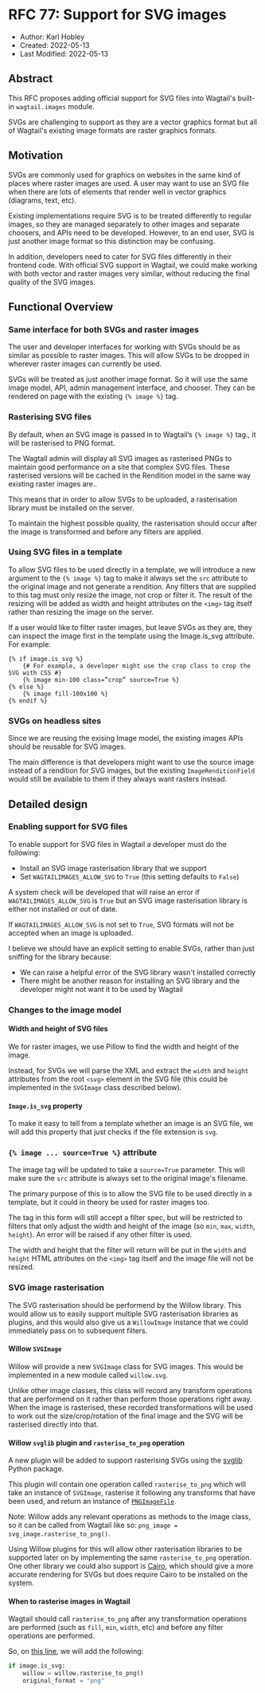 # RFC 77: Support for SVG images

- Author: Karl Hobley
- Created: 2022-05-13
- Last Modified: 2022-05-13

## Abstract

This RFC proposes adding official support for SVG files into Wagtail's built-in ``wagtail.images`` module.

SVGs are challenging to support as they are a vector graphics format but all of Wagtail's existing image formats are raster graphics formats.

## Motivation

SVGs are commonly used for graphics on websites in the same kind of places where raster images are used. A user may want to use an SVG file when there are lots of elements that render well in vector graphics (diagrams, text, etc).

Existing implementations require SVG is to be treated differently to regular images, so they are managed separately to other images and separate choosers, and APIs need to be developed. However, to an end user, SVG is just another image format
so this distinction may be confusing.

In addition, developers need to cater for SVG files differently in their frontend code. With official SVG support in Wagtail, we could make working with both vector and raster images very similar, without reducing the final quality of the SVG images.

## Functional Overview

### Same interface for both SVGs and raster images

The user and developer interfaces for working with SVGs should be as similar as possible to raster images. This will allow SVGs to be dropped in wherever raster images can currently be used.

SVGs will be treated as just another image format. So it will use the same image model, API, admin management interface, and chooser. They can be rendered on page with the existing ``{% image %}`` tag.

### Rasterising SVG files

By default, when an SVG image is passed in to Wagtail’s ``{% image %}`` tag., it will be rasterised to PNG format.

The Wagtail admin will display all SVG images as rasterised PNGs to maintain good performance on a site that complex SVG files. These rasterised versions will be cached in the Rendition model in the same way existing raster images are..

This means that in order to allow SVGs to be uploaded, a rasterisation library must be installed on the server.

To maintain the highest possible quality, the rasterisation should occur after the image is transformed and before any filters are applied.

### Using SVG files in a template

To allow SVG files to be used directly in a template, we will introduce a new argument to the ``{% image %}`` tag to make it always set the ``src`` attribute to the original image and not generate a rendition. Any filters that are supplied to this tag must only resize the image, not crop or filter it. The result of the resizing will be added as width and height attributes on the ``<img>`` tag itself rather than resizing the image on the server.

If a user would like to filter raster images, but leave SVGs as they are, they can inspect the image first in the template using the Image.is_svg attribute. For example:

```html+Django
{% if image.is_svg %}
    {# For example, a developer might use the crop class to crop the SVG with CSS #}
    {% image min-100 class=”crop” source=True %}
{% else %}
    {% image fill-100x100 %}
{% endif %}
```

### SVGs on headless sites

Since we are reusing the exising Image model, the existing images APIs should be reusable for SVG images.

The main difference is that developers might want to use the source image instead of a rendition for SVG images,
but the existing ``ImageRenditionField`` would still be available to them if they always want rasters instead.

## Detailed design

### Enabling support for SVG files

To enable support for SVG files in Wagtail a developer must do the following:

 - Install an SVG image rasterisation library that we support
 - Set ``WAGTAILIMAGES_ALLOW_SVG`` to ``True`` (this setting defaults to ``False``)

A system check will be developed that will raise an error if ``WAGTAILIMAGES_ALLOW_SVG`` is ``True`` but an SVG image rasterisation library is either not installed or out of date.

If ``WAGTAILIMAGES_ALLOW_SVG`` is not set to ``True``, SVG formats will not be accepted when an image is uploaded.

I believe we should have an explicit setting to enable SVGs, rather than just sniffing for the library because:

 - We can raise a helpful error of the SVG library wasn't installed correctly
 - There might be another reason for installing an SVG library and the developer might not want it to be used by Wagtail

### Changes to the image model

#### Width and height of SVG files

We for raster images, we use Pillow to find the width and height of the image.

Instead, for SVGs we will parse the XML and extract the ``width`` and ``height`` attributes from the root ``<svg>`` element in the SVG file (this could be implemented in the ``SVGImage`` class described below).

#### ``Image.is_svg`` property

To make it easy to tell from a template whether an image is an SVG file, we will add this property that just checks if the file extension is ``svg``.

### ``{% image ... source=True %}`` attribute

The image tag will be updated to take a ``source=True`` parameter. This will make sure the ``src`` attribute is always set to the original image's filename.

The primary purpose of this is to allow the SVG file to be used directly in a template, but it could in theory be used for raster images too.

The tag in this form will still accept a filter spec, but will be restricted to filters that only adjust the width and height of the image (so ``min``, ``max``, ``width``, ``height``). An error will be raised if any other filter is used.

The width and height that the filter will return will be put in the ``width`` and ``height`` HTML attributes on the ``<img>`` tag itself and the image file will not be resized.

### SVG image rasterisation

The SVG rasterisation should be performend by the Willow library. This would allow us to easily support multiple SVG rasterisation libraries as plugins, and this would also give us a ``WillowImage`` instance that we could immediately pass on to subsequent filters.

#### Willow ``SVGImage``

Willow will provide a new ``SVGImage`` class for SVG images. This would be implemented in a new module called ``willow.svg``.

Unlike other image classes, this class will record any transform operations that are performend on it rather than perform those operations right away.
When the image is rasterised, these recorded transformations will be used to work out the size/crop/rotation of the final image and the SVG will be rasterised directly into that.

#### Willow ``svglib`` plugin and ``rasterise_to_png`` operation

A new plugin will be added to support rasterising SVGs using the [svglib](https://pypi.org/project/svglib/) Python package.

This plugin will contain one operation called ``rasterise_to_png`` which will take an instance of ``SVGImage``, rasterise it following any transforms that have been used, and return an instance of [``PNGImageFile``](https://github.com/wagtail/Willow/blob/ed6c532534a1d81fe5ad421ccae53634cc9ca121/willow/image.py#L163-L164).

Note: Willow adds any relevant operations as methods to the image class, so it can be called from Wagtail like so: ``png_image = svg_image.rasterise_to_png()``.

Using Willow plugins for this will allow other rasterisation libraries to be supported later on by implementing the same ``rasterise_to_png`` operation. One other library we could also support is [Cairo](https://www.cairographics.org/), which should give a more accurate rendering for SVGs but does require Cairo to be installed on the system.

#### When to rasterise images in Wagtail

Wagtail should call ``rasterise_to_png`` after any transformation operations are performed (such as ``fill``, ``min``, ``width``, etc) and before any filter operations are performed.

So, on [this line](https://github.com/wagtail/wagtail/blob/33552136559f1d6b33950858e8bd89364087240c/wagtail/images/models.py#L620), we will add the following:

```python
if image.is_svg:
    willow = willow.rasterise_to_png()
    original_format = "png"
```
